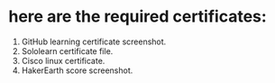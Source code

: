 # here are the required certificates:
1. GitHub learning certificate screenshot.
2. Sololearn certificate file.
3. Cisco linux certificate.
4. HakerEarth score screenshot.
